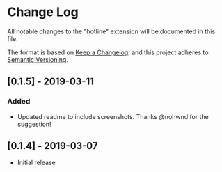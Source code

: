 # Change Log
All notable changes to the "hotline" extension will be documented in this file.

The format is based on [Keep a Changelog](https://keepachangelog.com/en/1.0.0/),
and this project adheres to [Semantic Versioning](https://semver.org/spec/v2.0.0.html).

## [0.1.5] - 2019-03-11
### Added
- Updated readme to include screenshots. Thanks @nohwnd for the suggestion!

## [0.1.4] - 2019-03-07
- Initial release